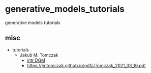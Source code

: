 # generative_models_tutorials

generative models tutorials


## misc

- tutorials
    - Jakub M. Tomczak
        - [intr DGM](https://github.com/jmtomczak/intro_dgm)
        - https://jmtomczak.github.io/pdf/JTomczak_2021_03_16.pdf
